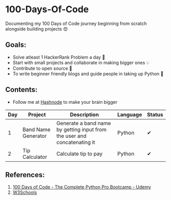 # 100-Days-Of-Code
Documenting my 100 Days of Code journey beginning from scratch alongside building projects 😍

## Goals:
- Solve atleast 1 HackerRank Problem a day 🧠
- Start with small projects and collaborate in making bigger ones 💡
- Contribute to open source 🤝
- To write beginner friendly blogs and guide people in taking up Python 📖

## Contents:
- Follow me at [Hashnode](https://shalu01m.hashnode.dev/) to make your brain bigger

| Day | Project                               | Description                                                                           | Language                      | Status |
| --- | ------------------------------------- | ------------------------------------------------------------------------------------- | ----------------------------- | ------ |
| 1   | Band Name Generator                | Generate a band name by getting input from the user and concatenating it                                                       | Python                    |  ✔ |
| 2   | Tip Calculator                | Calculate tip to pay                                                       | Python                    |  ✔ |

## References:
1. [100 Days of Code - The Complete Python Pro Bootcamp - Udemy](https://www.udemy.com/course/100-days-of-code/)
2. [W3Schools](https://w3schools.com/python)
